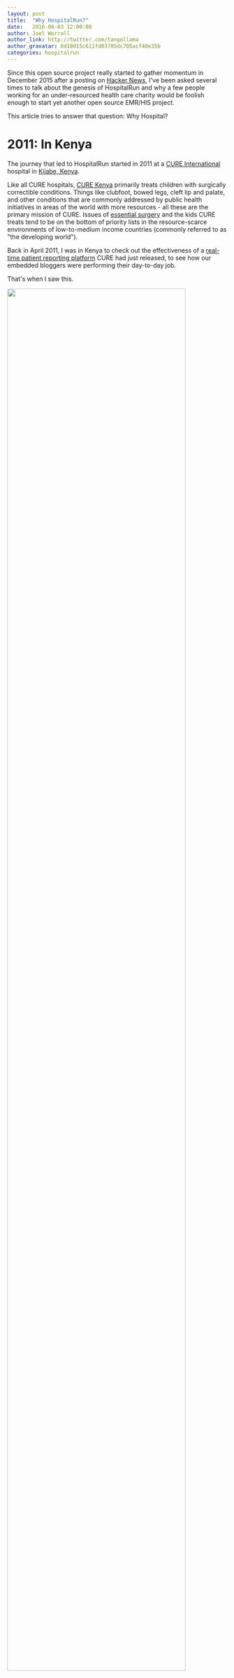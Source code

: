 ```yaml
---
layout: post
title:  "Why HospitalRun?"
date:   2016-06-03 12:00:00
author: Joel Worrall
author_link: http://twitter.com/tangollama
author_gravatar: 0d10d15c611fd03785dc705acf40e35b
categories: hospitalrun
---
```


Since this open source project really started to gather momentum in December 2015 after a posting on [Hacker News](https://news.ycombinator.com/item?id=10675275), I've been asked several times to talk about the genesis of HospitalRun and why a few people working for an under-resourced health care charity would be foolish enough to start yet another open source EMR/HIS project. 

This article tries to answer that question: Why Hospital?

# 2011: In Kenya
The journey that led to HospitalRun started in 2011 at a [CURE International](http://cure.org) hospital in [Kijabe, Kenya](http://cure.org/kenya). 

Like all CURE hospitals, [CURE Kenya](http://cure.org/kenya) primarily treats children with surgically correctible conditions. Things like clubfoot, bowed legs, cleft lip and palate, and other conditions that are commonly addressed by public health initiatives in areas of the world with more resources - all these are the primary mission of CURE. Issues of [essential surgery](http://www.essentialsurgery.com/) and the kids CURE treats tend to be on the bottom of priority lists in the resource-scarce environments of low-to-medium income countries (commonly referred to as "the developing world").

Back in April 2011, I was in Kenya to check out the effectiveness of a [real-time patient reporting platform](http://cure.org/curekids) CURE had just released, to see how our embedded bloggers were performing their day-to-day job.

That's when I saw this.

<p>
  <img src="/img/kenya_medical_records.jpg" width="90%" /><br/>
  <em>The medical record system at the CURE hospital in Kenya, 2011</em>
</p>

Not surprisingly, this was the medical records system for a hospital that had been providing life-changing treatment to children throughout Kenya since 1998. In and of itself, paper-based records in low resource environments are <i>not</i> that surprising, and there are plenty of commercial and open source projects that have tried (one might argue unsuccessfully) to <i>truly</i> solve the issue of moving health management away from paper record-keeping to electronic systems. 

However, it was when I saw this that I knew we had an even bigger problem to solve.

<p>
  <img src="/img/kenya_medical_records_2.jpg" width="90%" /><br/>
  <em>Doctors and clinicians at CURE's hospital in Kenya, loading medical record bins onto an ambulance that is headed out on a mobile clinic</em>
</p>  

You see, that day, I was heading <i>off campus</i> with a team from the CURE hospital to conduct what we refer to as a "mobile clinic." 

Because CURE provides such specialized care, we attract and treat patients from throughout the couuntry, 3-4 times per year and in regions throughout Kenya, a team from the hospital will visit a region 6-8 hours away from the hospital to see hundreds of children and their parents in one day. Some of these children are patients receiving long-term followup care. The majority are parents desparate to find a cure for their little boy or girl, bringing them to a CURE clinic to learn whether or not we can help. 

Experiencing that mobile clinic helped me "feel the problem." 

This wasn't just an EMR (electronic medical record) problem. This was an offline problem.

## An Offline Problem
As a software professional, I knew that the right, long-term solution for any software solution was to go to the cloud, but this environment presented two big challenges - challenges that (heretofore) have dissuaded technology professionals from moving to a cloud solution for low resource parts of the world:

1. Unreliable infrastructure: The reality is that Internet reliability globally continues to improve, but it is far from ubiquitous and anything but reliable.
2. Disconnected environments: health providers like CURE have patients that may live far enough away from the facility to require travel. Therefore, having the option to carry medical records outside of the facility was a real need.

When I got to my office in Pennsylvania, I shared what I saw, and (subsequently) my colleague [John](http://twitter.com/jkleinsc) started working with a design paradigm called [Offline First](http://alistapart.com/article/offline-first).

# 2012: An Offline First Database
The core concept of Offline First is simple: stop treating the lack of connectivity in a web-based app as an error condition. Instead, make the application resilient to interruptions in connectivity. Native frameworks and modern browsers as well as many front end frameworks provide tools to make this not only possible but increasingly transparent to not only the end user but also the application developer. 

So we started working with the technology. That <i>did not</i> mean we wanted to start an open source project. Far from it.

Back in 2011, we never had the interest or inclination to try to tackle an entire hospital information system, led alone start an open source project. Instead, we decided to explore offline first principles in service to a challenging-but-smaller problem, a research database need we had for a program inside CURE called [CURE Hydrocephalus](http://cure.org/hydrocephalus). 

<p>
  <img src="/img/hydrodb.png" width="90%" /><br/>
  <em>Reviewing patient records in the CURE offline first hydrocephalus database - an offline first web application built for Chrome</em>
</p>

By mid-2012, that research database was deployed in 14 countries, primarily in subSaharan Africa. We learned a lot from that project, but now we needed to address the larger issue of a complete HIS (hospital information system) solution.

# 2013: Evaluating Options
Like all good programmers, we're lazy - disinterested in resolving problems. We already had too much work to do supporting CURE, and if there were appropriate, affordable solutions out there for our HIS requirements, we would have <i>loved, loved, loved</i> to have found one. 

We just happen to work at the intersection of two sectors that needs a lot of innovation: <b>nonprofit and health care</b>.

So we spent 2013 evaluating technologies and trying to find a solution that could meet the needs of the CURE International network. 

We knew that:

- We were committed to the cloud: not just because of total cost-of-delivery or the need to deliver changes uniformly and rapidly but also because we needed to be able to provide complete remote administration and monitoring. 
- We were committed to web technology: installing and managing software in the fields wasn't an option.
- We wanted a solution focused on clinical and administrative usability: This was more than just "liking the way it looks." When it comes to user experience, we needed a solution that addressed the very real training and [even patient safety issues](https://medium.com/tragic-design/how-bad-ux-killed-jenny-ef915419879e#.66xdc7kfn) that a lack of attention to UI and UX can cause.
- We needed a system that could deal with our low-resource requirements: rather than trying to jam our needs into a Western health care model, we needed the flexibility to keep things simple whenever possible.
- We needed a solution that allowed us to carry records outside the hospital walls: our delivery model demanded it. Thus the offline first considerations.
- We needed to be able to support: we actually pursued at least two potential offers of "free" licensing on commercial products. Each time, it came down to the same problems. We weren't convinced that we could successfully implement, and we couldn't afford it - even for "free." The hardware costs were significant and even if those systems were donated, we couldn't attract or retain the talent needed to keep those systems running well (to say nothing of the not-very-cloud-friendly nature of many of those offerings).

And, we knew that the tide was turning with regards to digital health.

<p>
  <img src="https://rockhealth.com/wp-content/uploads/2015/12/2015-Year-in-Review_Website_Updated.0011-1200x625.jpeg" width="90%" alt="2015 analysis of investment in digital health solutions by Rock Health" /><br>
  <em>Rock Health's 2015 analysis demonstrates a significant trend in the rise of digital health solutions (and therefore investment)</em>
</p>

So in early, we reexamined the work we had done with our offline first hydrocephalus research database and determined to take what we learned there and apply it to a brand new effort.

# 2014: Starting HospitalRun
But if we were going to start over, we were convinced we needed to go open source. The only sustainable project would be one that was useful for thousands of potential facilities - not just the CURE International network. 

So we set out to seriously examine the existing open source health projects. Many of them had done some good work, but for a variety of reasons - either because of a lack of ability to influence the community, the very clear lack of focus on UX, or the practical need we would have to completely rearchitect their undelying technology - we were faced with the option we didn't want: starting a new project.

<p>
  <img src="/img/screenshot-mock-sm.jpg" alt="HospitalRun" width="90%" /><br/>
  <em>The HospitalRun project was unauspiciously launched in 2014 at a piece of D-level commercial real estate in Lemoyne, Pennsylvania.</em>
</p>

We had a sense that if CURE International - a network of hospitals that was receiving some source of funding from the US and UK - was struggling with this issue, that there could be thousands of other facilities in low-to-medium income countries with the same problems. However, validating that sense with facts was harder than you might think. There was no clear research answering the question: how many hospitals <i>are there</i> in low-to-medium income countries?

So we did the research ourselves. 

We put together a mashup of [UN](http://goo.gl/fKbG9k) and [WHO](http://goo.gl/WlZrgl) data in order to try to estimate how many hospitals are in low-to-medium income countries. The result of that work is published [here](http://goo.gl/38MVD0), and we referenced our estimate, nearly 14,000 hospitals in low-to-medium income countries, in our first justification paper, titled ["Why HospitalRun?"](http://goo.gl/NCJDnJ). Sidenote: A year later, I was speaking with another CTO and contributor to HospitalRun about that research and was told that our numbers were way off - that we completely underestimated. 

The bottom line is that there's a huge, unaddressed need.

So in early 2014, we launched the HospitalRun open source project, choosing Ember and PouchDB for the frontend project and Node and CouchDB for the backend. In September of that year, we did the first early (probably too early) deployment of the system at the CURE hospital in the [Philippines](http://cure.org/philippines), and we're scheduled to reach a private beta of the system August, 2016 (with hopefully a v. 1.0 release this November, 2016).

# Goals for HospitalRun
But we were not interested in just running the flavor-of-the-year open source health project, merely choosing today's "cool tools" and fading out in 3-4 years. Instead, we've worked to establish very specific goals for why we're doing what we're doing. 

Those are:

## Building specifically for low-to-medium income countries
This is about more than supporting internationalization (which HospitalRun does). It's about seeing the constraints of lower-resource settings as a driver - rather than a constraint - for innovation. When you can't health-care-consultant your way out of a problem, it reframes the opportunity to produce a truly useful solution that is focused on meeting the needs (technical, business, and otherwise) of those environments.

<p>
  <img src="/img/CURE_Map_June15-1.png" width="90%" alt="Environments like the places CURE and thousands of other health care providers serve can't afford Western solutions on multiple levels" /><br/>
  <em>Low-to-medium income countries need a solution focused on their needs rather than porting the constraints of Western medicine to the majority world</em>
</p>


## Making Usability the #1 requirement
The lack of attention to user experience or even the user interface in electronic health solutions has generated a track record of confusion and cost as high-paid consultants are needed to enforce less-than-optimal solutions onto teams. The settings for which we're building have no such conquistador-like luxury, where teams of health care consultants can enforce change. In many of these settings, there may even be little financial incentive to enforce record-keeping policy. 

Yet rather than lament those constraints, we're choosing to see these settings as an opportunity to focus on the needs of the user(s) - clinical and adminstrative. 

<p>
  <img src="/img/burning-ships.jpg" width="50%" alt="Cortes burns the ships on the coast of Mexico" /><br/>
  <em>Hiring a team of highly-paid/highly-qualified consultants because you've "burned the ships" on your decision to implement an EMR/HIS isn't a realistic option in low-to-medium income health care  enviroments</em>
</p>

But we didn't want to limit our usability goals to just clinical or even adminstrative users. What if we could build a system that was easy to setup, administer and upgrade? And what if we could build an open source project that was... wait for it... easy to contribute to? No more spending a day polishing your secret decoder ring to make a contribution. Could we build a system that allows someone to make a meaningful contribution in 8 hours?

That's what we set out to do with usability: make HospitalRun the most ambitious AND delightful open source health project in the world - for users, administrators, and contributors.

We still think we have a long way to go, but that's the goal - making usability #1.

## Solving for Time
A recent survey of Western health care practicioners found that 20% of their time was being spent on administrative tasks that (arguably) had little to do with improving the quantity or quality of care being provided. Much of that time was caused by - rather than improved by - the software they were using. 

<p>
  <img src="/img/11clock.png" style="max-height:200px" alt="11 o'clock, tick tock" /><br/>
  <em>"How are we saving time for users of HospitalRun?" is one of the primary considerations in any feature.</em>
</p>

With HospitalRun, we saw the opportunity to give health care professionals in exceptionally constrained environments back the only resource we can't make more of: their time.


## Embracing Offline First
Not only because offline first met our "carry records into the field" requirement but also because we believe that it's just the right thing to do with business applications, we wanted to make offline first a real part of the project from the beginning.

<p>
 <img src="/img/ALA386_designoffline.jpg" alt="offline first" style="max-height:300px" /><br/>
 <em>HospitalRun embraces the principles of offline first</em>
</p>

## More than a Download
Deploying software isn't like installing a refrigerator that you plug in, walk away from, and expect to work perfectly until the compressor dies. This is clear to the business world, as the rise of software as a service models are driving home not only the effectiveness but the lower total cost of ownership in signing on to a service that has ongoing, continuous improvement and maintenance. 

Yet far too often (and even particularly today with open source projects), we treat software solutions like a utility that is installed once and expected to meet all our needs until the day it is replaced (much like a kitchen appliance). The reality couldn't be further from the truth. Innovation and support need the opportunity for continuous upgrades, and HospitalRun is committed to a future where the HospitalRun code is only a part of the overall open source project. 

We're building an open source service.

<p>
 <img src="/img/software-refrigerator.jpg" alt="software isn't a refridgerator" style="max-height:300px" /><br/>
 <em>Software isn't a refridgerator, so HospitalRun is building a service</em>
</p>

## Partnering to Make a Difference
It seems to us that HospitalRun:

- as an open source project, 
- backed / incubated by an NGO,
- focused on issues of global health and data, and 
- committed to modern, cloud technologies

holds a tremendous opportunity partnner the NGO, government, and tech sectors in a problem that has mutual interest and benefit.

Moreover, through initiatives like our Hack events, we're seeing tremendous opportunity to engage those with programming, design, project management, and even marketing backgrounds to use their true gifts in service to a cause that has utility and opportunity.

# Now what?
One of the things we're putting a lot of energy into for HospitalRun is the "usability" experience for contributors. Contributors are the fuel that make any open source project like this possible, and we need contributors in coding, design, user experience, marketing, project management, product requirements, and devops. 

If you think you'd be interested in joining the project, we'd love to have you [join our Slack](https://hospitalrun-slackin.herokuapp.com/).
